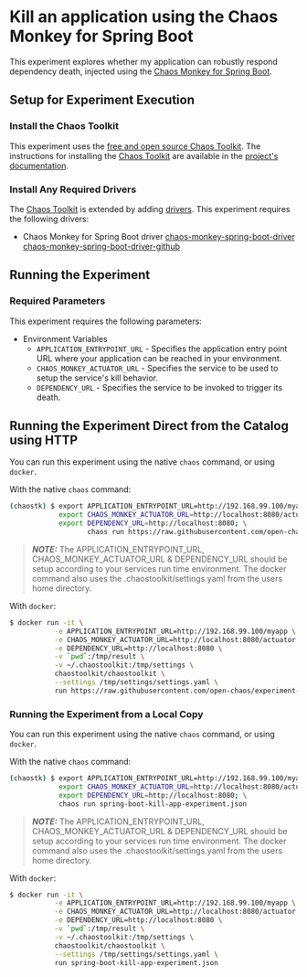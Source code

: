 # Kill an application using the Chaos Monkey for Spring Boot

This experiment explores whether my application can robustly respond dependency death, injected 
using the [Chaos Monkey for Spring Boot][chaosmonkey].

[chaosmonkey]: https://codecentric.github.io/chaos-monkey-spring-boot/

## Setup for Experiment Execution

### Install the Chaos Toolkit

This experiment uses the [free and open source Chaos Toolkit][chaostoolkit]. The instructions for installing the [Chaos Toolkit][chaostoolkit] are available in the [project's documentation][docs].

[chaostoolkit]: https://chaostoolkit.org/
[docs]: https://docs.chaostoolkit.org

### Install Any Required Drivers

The [Chaos Toolkit][chaostoolkit] is extended by adding [drivers]. This experiment requires the following drivers:

* Chaos Monkey for Spring Boot driver [chaos-monkey-spring-boot-driver] [chaos-monkey-spring-boot-driver-github]

[drivers]: https://docs.chaostoolkit.org/drivers/overview/
[chaos-monkey-spring-boot-driver]: https://docs.chaostoolkit.org/drivers/spring/
[chaos-monkey-spring-boot-driver-github]: https://github.com/chaostoolkit-incubator/chaostoolkit-spring

## Running the Experiment

### Required Parameters

This experiment requires the following parameters:

* Environment Variables
  * `APPLICATION_ENTRYPOINT_URL` - Specifies the application entry point URL where your application can be reached in your environment.
  *  `CHAOS_MONKEY_ACTUATOR_URL` - Specifies the service to be used to setup the service's kill behavior.
  *  `DEPENDENCY_URL` - Specifies the service to be invoked to trigger its death.

## Running the Experiment Direct from the Catalog using HTTP

You can run this experiment using the native `chaos` command, or using
`docker`.

With the native `chaos` command:

```bash
(chaostk) $ export APPLICATION_ENTRYPOINT_URL=http://192.168.99.100/myapp; \
            export CHAOS_MONKEY_ACTUATOR_URL=http://localhost:8080/actuator; \
            export DEPENDENCY_URL=http://localhost:8080; \
                   chaos run https://raw.githubusercontent.com/open-chaos/experiment-catalog/master/spring-boot-kill-app/spring-boot-kill-app-experiment.json
```

> ***NOTE:*** The APPLICATION_ENTRYPOINT_URL, CHAOS_MONKEY_ACTUATOR_URL & DEPENDENCY_URL should be setup according to your services run time environment. The docker command also uses the .chaostoolkit/settings.yaml from the users home directory.

With `docker`:

```bash
$ docker run -it \
           -e APPLICATION_ENTRYPOINT_URL=http://192.168.99.100/myapp \
           -e CHAOS_MONKEY_ACTUATOR_URL=http://localhost:8080/actuator \
           -e DEPENDENCY_URL=http://localhost:8080 \
           -v `pwd`:/tmp/result \
           -v ~/.chaostoolkit:/tmp/settings \
           chaostoolkit/chaostoolkit \
           --settings /tmp/settings/settings.yaml \
           run https://raw.githubusercontent.com/open-chaos/experiment-catalog/master/spring-boot-kill-app/spring-boot-kill-app-experiment.json
```


### Running the Experiment from a Local Copy

You can run this experiment using the native `chaos` command, or using
`docker`.

With the native `chaos` command:

```bash
(chaostk) $ export APPLICATION_ENTRYPOINT_URL=http://192.168.99.100/myapp; \
            export CHAOS_MONKEY_ACTUATOR_URL=http://localhost:8080/actuator; \
            export DEPENDENCY_URL=http://localhost:8080; \
            chaos run spring-boot-kill-app-experiment.json
```

> ***NOTE:*** The APPLICATION_ENTRYPOINT_URL, CHAOS_MONKEY_ACTUATOR_URL & DEPENDENCY_URL should be setup according to your services run time environment. The docker command also uses the .chaostoolkit/settings.yaml from the users home directory.

With `docker`:

```bash
$ docker run -it \
           -e APPLICATION_ENTRYPOINT_URL=http://192.168.99.100/myapp \
           -e CHAOS_MONKEY_ACTUATOR_URL=http://localhost:8080/actuator \
           -e DEPENDENCY_URL=http://localhost:8080 \
           -v `pwd`:/tmp/result \
           -v ~/.chaostoolkit:/tmp/settings \
           chaostoolkit/chaostoolkit \
           --settings /tmp/settings/settings.yaml \
           run spring-boot-kill-app-experiment.json
```
